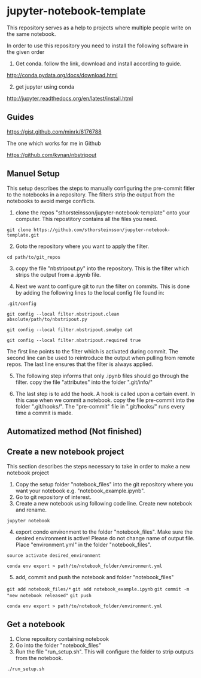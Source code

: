 # jupyter-notebook-template
This repository serves as a help to projects where multiple people write on the same notebook.

In order to use this repository you need to install the following software in the given order
1. Get conda. follow the link, download and install according to guide.

http://conda.pydata.org/docs/download.html

2. get jupyter using conda

http://jupyter.readthedocs.org/en/latest/install.html

## Guides

https://gist.github.com/minrk/6176788

The one which works for me in Github

https://github.com/kynan/nbstripout


## Manuel Setup
This setup describes the steps to manually configuring the pre-commit fitler to the notebooks in a repository. The filters strip the output from the notebooks to avoid merge conflicts.

1. clone the repos "sthorsteinsson/jupyter-notebook-template" onto your computer. This repostitory contains all the files you need.

`git clone https://github.com/sthorsteinsson/jupyter-notebook-template.git `

2. Goto the repository where you want to apply the filter.

`cd path/to/git_repos`

3. copy the file "nbstripout.py" into the repository. This is the filter which strips the output from a .ipynb file.

4. Next we want to configure git to run the filter on commits. This is done by adding the following lines to the local config file found in:

`.git/config`

`git config --local filter.nbstripout.clean absolute/path/to/nbstripout.py`

`git config --local filter.nbstripout.smudge cat`

`git config --local filter.nbstripout.required true`

The first line points to the filter which is activated during commit. The second line can be used to reintroduce the output when pulling from remote repos. The last line ensures that the filter is always applied.

5. The following step informs that only .ipynb files should go through the filter. copy the file "attributes" into the folder ".git/info/"

6. The last step is to add the hook. A hook is called upon a certain event. In this case when we commit a notebook. copy the file pre-commit into the folder ".git/hooks/". The "pre-commit" file in ".git/hooks/" runs every time a commit is made.

## Automatized method (Not finished)

## Create a new notebook project
This section describes the steps necessary to take in order to make a new notebook project

1. Copy the setup folder "notebook\_files" into the git repository where you want your notebook e.g. "notebook\_example.ipynb".
2. Go to git repository of interest.
3. Create a new notebook using following code line. Create new notebook and rename.

`jupyter notebook`

4. export condo environment to the folder "notebook\_files". Make sure the desired environment is active! Please do not change name of output file. Place "environment.yml" in the folder "notebook\_files". 

`source activate desired_environment`

`conda env export > path/to/notebook_folder/environment.yml`

5. add, commit and push the notebook and folder "notebook\_files"

`git add notebook_files/*`
`git add notebook_example.ipynb`
`git commit -m "new notebook released"`
`git push`

`conda env export > path/to/notebook_folder/environment.yml`

## Get a notebook

1. Clone repository containing notebook
2. Go into the folder "notebook\_files"
3. Run the file "run\_setup.sh". This will configure the folder to strip outputs from the notebook.

`./run_setup.sh`
